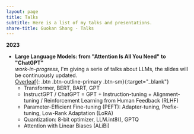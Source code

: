 ```yaml
---
layout: page
title: Talks
subtitle: Here is a list of my talks and presentations.
share-title: Guokan Shang - Talks
---
```


**2023**

- **Large Language Models: from "Attention Is All You Need" to "ChatGPT"**   
  *work-in-progress*, I'm giving a serie of talks about LLMs, the slides will be continuously updated.  
  [Overleaf](https://www.overleaf.com/read/rvwwvvwmxvyc){: .btn .btn-outline-primary .btn-sm}{:target="_blank"}
  - Transformer, BERT, BART, GPT 
  - InstructGPT / ChatGPT = GPT + Instruction-tuning + Alignment-tuning / Reinforcement Learning from Human Feedback (RLHF) 
  - Parameter-Efficient Fine-tuning (PEFT): Adapter-tuning, Prefix-tuning, Low-Rank Adaptation (LoRA)  
  - Quantization: 8-bit optimizer, LLM.int8(), GPTQ
  - Attention with Linear Biases (ALiBi)  
 
